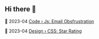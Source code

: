 ## Hi there 👋

<!-- BLOG-POST-LIST:START -->
<p>📅  2023-04 <a href='https://lucianofedericopereira.github.io/articles/code/email-obfuscation/'>Code › Js: Email Obsfrustration</a></p>
<p>📅  2023-04 <a href='https://lucianofedericopereira.github.io/articles/design/star-rating/'>Design › CSS: Star Rating</a></p><!-- BLOG-POST-LIST:END -->

<!--
**lucianofedericopereira/lucianofedericopereira** is a ✨ _special_ ✨ repository because its `README.md` (this file) appears on your GitHub profile.

Here are some ideas to get you started:

- 🔭 I’m currently working on ...
- 🌱 I’m currently learning ...
- 👯 I’m looking to collaborate on ...
- 🤔 I’m looking for help with ...
- 💬 Ask me about ...
- 📫 How to reach me: ...
- 😄 Pronouns: ...
- ⚡ Fun fact: ...
-->
